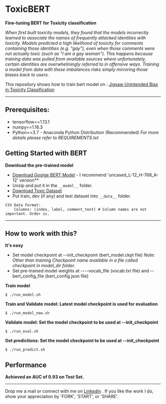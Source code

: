 # ToxicBERT
**Fine-tuning BERT for Toxicity classification**

*When first built toxicity models, they found that the models incorrectly learned to associate the names of frequently attacked identities with toxicity. Models predicted a high likelihood of toxicity for comments containing those identities (e.g. "gay"), even when those comments were not actually toxic (such as "I am a gay woman"). This happens because training data was pulled from available sources where unfortunately, certain identities are overwhelmingly referred to in offensive ways. Training a model from data with these imbalances risks simply mirroring those biases back to users.*

This repository shows how to train bert model on : [Jigsaw Unintended Bias in Toxicity Classification](https://www.kaggle.com/c/jigsaw-unintended-bias-in-toxicity-classification)
- - - -


## Prerequisites:
+ tensorflow==1.13.1
+ numpy==1.16.3
+ Python==3.7 - Anaconda Python Distribution (Recommended)
*For more details please refer to REQUIREMENTS.txt*


## Getting Started with BERT
**Download the pre-trained model**
+ [Download Goolge BERT Model](https://github.com/google-research/bert) - I recommend 'uncased_L-12_H-768_A-12' version**
+ Unzip and put it in the `__model__` folder.
+ [Download Toxic Dataset](https://www.kaggle.com/c/jigsaw-unintended-bias-in-toxicity-classification/data/)
+ Put train, dev (if any) and test dataset into `__data__` folder.

```
CSV Data Format:
    Columns: (index, label, comment_text) # Column names are not important. Order is.
```
- - - -

## How to work with this?
**It's easy**
+ Set model checkpoint at --init_checkpoint (bert_model.ckpt file) *Note: Other than training Checkpoint name available in a file called checkpoint in model_dir folder.*
+ Set pre-trained model weights at ----vocab_file (vocab.txt file) and --bert_config_file (bert_config.json file)

**Train model**
```
$ ./run_model.sh
```
**Train and Validate model: Latest model checkpoint is used for evaluation**
```
$ ./run_model_new.sh
```

**Validate model: Set the model checkpoint to be used at --init_checkpoint**
```
$ ./run_eval.sh
```

**Get predictions: Set the model checkpoint to be used at --init_checkpoint**
```
$ ./run_predict.sh
```

## Performance
**Achieved an AUC of 0.93 on Test Set.**

- - - -

Drop me a mail or connect with me on [Linkedin](https://linkedin.com/in/kumar-nityan-suman/) .
If you like the work I do, show your appreciation by 'FORK', 'START', or 'SHARE'.
